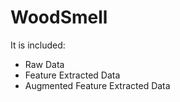 # WoodSmell
It is included:

* Raw Data
* Feature Extracted Data
* Augmented Feature Extracted Data
